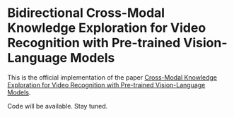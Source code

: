 # Bidirectional Cross-Modal Knowledge Exploration for Video Recognition with Pre-trained Vision-Language Models

This is the official implementation of the paper [Cross-Modal Knowledge Exploration for Video Recognition with Pre-trained Vision-Language Models](https://arxiv.org/abs/2301.00182).

Code will be available. Stay tuned.
